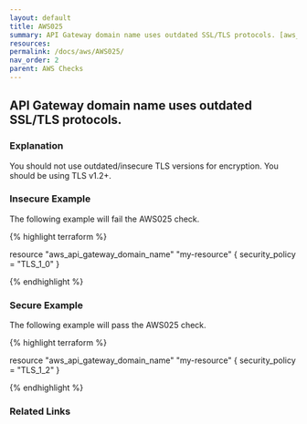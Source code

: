 ```yaml
---
layout: default
title: AWS025
summary: API Gateway domain name uses outdated SSL/TLS protocols. [aws_api_gateway_domain_name] 
resources: 
permalink: /docs/aws/AWS025/
nav_order: 2
parent: AWS Checks
---
```


## API Gateway domain name uses outdated SSL/TLS protocols.

### Explanation


You should not use outdated/insecure TLS versions for encryption. You should be using TLS v1.2+.



### Insecure Example

The following example will fail the AWS025 check.

{% highlight terraform %}

resource "aws_api_gateway_domain_name" "my-resource" {
	security_policy = "TLS_1_0"
}

{% endhighlight %}



### Secure Example

The following example will pass the AWS025 check.

{% highlight terraform %}

resource "aws_api_gateway_domain_name" "my-resource" {
	security_policy = "TLS_1_2"
}

{% endhighlight %}


### Related Links


